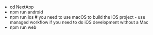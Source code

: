 - cd NextApp
- npm run android
- npm run ios # you need to use macOS to build the iOS project - use managed workflow if you need to do iOS development without a Mac
- npm run web